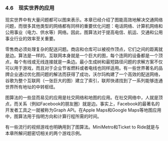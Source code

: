### 4.6　现实世界的应用

现实世界中有大量问题都可以图来表示。本章已经介绍了图能高效地解决交通网络问题，而很多其他类型的网络都有同样的重要优化问题：电话网络、计算机网络和公用事业（电力、供水等）网络。因此，图算法对于提高电信、航运、交通和公用事业行业的效率至关重要。

零售商必须处理复杂的配送问题。商店和仓库可以被视作顶点，它们之间的距离就是边。算法是一样的。互联网本身就是一个巨大的图，每个连网的设备都是一个顶点，每个有线或无线连接就是一条边。最小生成树和最短路径问题的求解方案不仅可以用于游戏，而且对于企业节省燃料或者电线也同样适用。有一些世界著名的品牌企业通过优化图问题的解法而获得了成功，沃尔玛构建了一个高效的配送网络，谷歌为整个互联网（一张巨大的图）建立了索引，联邦快递找到了一系列能够连通世界所有地址的中转枢纽。

图算法的一些显而易见的应用是社交网络和地图的应用。在社交网络中，人就是顶点，而关系（例如Facebook的朋友圈）就是边。事实上，Facebook的最著名的开发者工具之一就被称为Graph API。在Apple Maps和Google Maps等地图应用中，图算法用于指明方向和计算行程所需的时间。

有一些流行的视频游戏也明确用到了图算法。MiniMetro和Ticket to Ride就是与本章所解问题密切相关的两个游戏示例。

